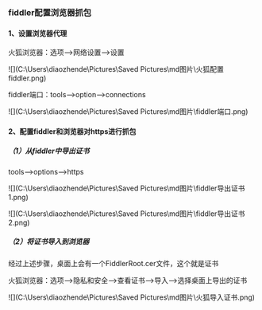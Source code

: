 ### fiddler配置浏览器抓包

#### 1、设置浏览器代理

火狐浏览器：选项-->网络设置-->设置

![](C:\Users\diaozhende\Pictures\Saved Pictures\md图片\火狐配置fiddler.png)

fiddler端口：tools-->option-->connections

![](C:\Users\diaozhende\Pictures\Saved Pictures\md图片\fiddler端口.png)

#### 2、配置fiddler和浏览器对https进行抓包

##### （1）从fiddler中导出证书

tools-->options-->https

![](C:\Users\diaozhende\Pictures\Saved Pictures\md图片\fiddler导出证书1.png)

![](C:\Users\diaozhende\Pictures\Saved Pictures\md图片\fiddler导出证书2.png)

##### （2）将证书导入到浏览器

经过上述步骤，桌面上会有一个FiddlerRoot.cer文件，这个就是证书

火狐浏览器：选项-->隐私和安全-->查看证书-->导入-->选择桌面上导出的证书

![](C:\Users\diaozhende\Pictures\Saved Pictures\md图片\火狐导入证书.png)